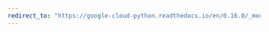 ```yaml
---
redirect_to: "https://google-cloud-python.readthedocs.io/en/0.16.0/_modules/gcloud/logging/sink.html"
---
```

